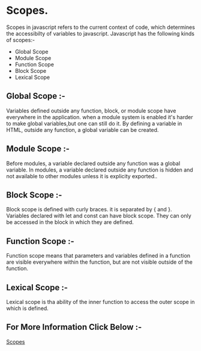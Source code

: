 # Scopes.

Scopes in javascript refers to the current context of code, which determines the accessibilty of variables to javascript.
Javascript has the following kinds of scopes:-
* Global Scope
* Module Scope
* Function Scope
* Block Scope
* Lexical Scope

## Global Scope :-
Variables defined outside any function, block, or module scope have everywhere in the application. when a module system is enabled it's harder to make global variables,but one can still do it. By defining a variable in HTML, outside any function, a global variable can be created.

## Module Scope :-
Before modules, a variable declared outside any function was a global variable. In modules, a variable declared outside any function is hidden and not available to other modules unless it is explicity exported..

## Block Scope :-
Block scope is defined with curly braces. it is separated by { and }. Variables declared with let and const can have block scope. They can only be accessed in the block in which they are defined.

## Function Scope :-
Function scope means that parameters and variables defined in a function are visible everywhere within the function, but are not visible outside of the function.

## Lexical Scope :-
Lexical scope is tha ability of the inner function to access the outer scope in which is defined.

## For More Information Click Below :-
[Scopes](../Js/Scope/)
